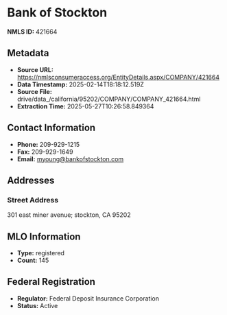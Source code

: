 # Bank of Stockton

**NMLS ID:** 421664

## Metadata
- **Source URL:** https://nmlsconsumeraccess.org/EntityDetails.aspx/COMPANY/421664
- **Data Timestamp:** 2025-02-14T18:18:12.519Z
- **Source File:** drive/data_/california/95202/COMPANY/COMPANY_421664.html
- **Extraction Time:** 2025-05-27T10:26:58.849364

## Contact Information
- **Phone:** 209-929-1215
- **Fax:** 209-929-1649
- **Email:** myoung@bankofstockton.com

## Addresses
### Street Address
301 east miner avenue; stockton, CA 95202

## MLO Information
- **Type:** registered
- **Count:** 145

## Federal Registration
- **Regulator:** Federal Deposit Insurance Corporation
- **Status:** Active
